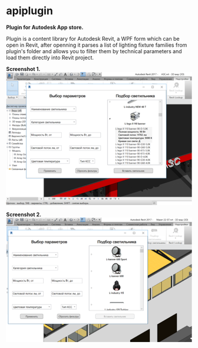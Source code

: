 # apiplugin
**Plugin for Autodesk App store.**

Plugin is a content library for Autodesk Revit, a WPF form which can be open in Revit, after openning it parses a list of lighting fixture families from plugin's folder and allows you to filter them by technical parameters and load them directly into Revit project.

**Screenshot 1.**
![ScreenShot](/LEDEL_BIM/Resources/1.png)

**Screenshot 2.**
![ScreenShot](/LEDEL_BIM/Resources/2.PNG)
